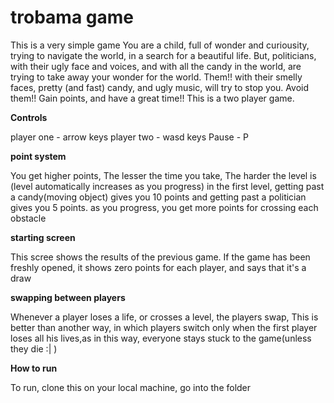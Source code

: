 # trobama game

This is a very simple game
You are a child, full of wonder and curiousity, trying to navigate the world, 
in a search for a beautiful life.
But, politicians, with their ugly face and voices, and with all the candy in 
the world, are trying to take away your wonder for the world. Them!! with their 
smelly faces, pretty (and fast) candy, and ugly music, will try to stop you.
Avoid them!! Gain points, and have a great time!!
This is a two player game.


**Controls**

player one - arrow keys
player two - wasd keys
Pause - P

**point system**

You get higher points, 
The lesser the time you take,
The harder the level is (level automatically increases as you progress)
in the first level, getting past a candy(moving object) gives you 10 points
and getting past a politician gives you 5 points.
as you progress, you get more points for crossing each obstacle

**starting screen**

This scree shows the results of the previous game.
If the game has been freshly opened, it shows zero points for each player,
and says that it's a draw

**swapping between players**

Whenever a player loses a life, or crosses a level, the players swap, This 
is better than another way, in which players switch only when the first player 
loses all his lives,as in this way, everyone stays stuck to the game(unless 
they die :| )

**How to run** 

To run, clone this on your local machine,
go into the folder 
